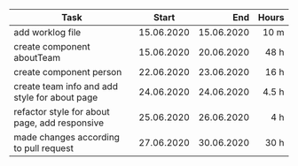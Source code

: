 | Task     | Start            | End  | Hours |
| ------------- |:-------------:| -----:| -----:|
| add worklog file | 15.06.2020 | 15.06.2020 | 10 m |
| create component aboutTeam | 15.06.2020 | 20.06.2020 | 48 h |
| create component person | 22.06.2020 | 23.06.2020 | 16 h |
| create team info and add style for about page | 24.06.2020 | 24.06.2020 | 4.5 h |
| refactor style for about page, add responsive| 25.06.2020 | 26.06.2020 | 4 h |
| made changes according to pull request| 27.06.2020 | 30.06.2020 | 30 h |
